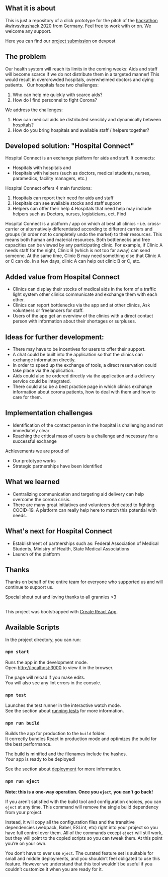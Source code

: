 ## What it is about
This is just a repository of a click prototype for the pitch of the [hackathon #wirvsvirushack 2020](https://wirvsvirushackathon.devpost.com/?ref_content=featured&ref_feature=challenge&ref_medium=discover) from Germany.
Feel free to work with or on. We welcome any support.

Here you can find our [project submission](https://devpost.com/software/hospital-connect) on devpost

## The problem
Our health system will reach its limits in the coming weeks: Aids and staff will become scarce if we do not distribute them in a targeted manner! This would result in overcrowded hospitals, overwhelmed doctors and dying patients.
 
Our hospitals face two challenges:
1. Who can help me quickly with scarce aids?
2. How do I find personnel to fight Corona?

We address the challenges:
1. How can medical aids be distributed sensibly and dynamically between hospitals?
2. How do you bring hospitals and available staff / helpers together?

## Developed solution: "Hospital Connect"
Hospital Connect is an exchange platform for aids and staff. It connects:
- Hospitals with hospitals and
- Hospitals with helpers (such as doctors, medical students, nurses, paramedics, facility managers, etc.)

Hospital Connect offers 4 main functions:
1. Hospitals can report their need for aids and staff
2. Hospitals can see available stocks and staff support
3. Helpers can offer their help
4.Hospitals that need help may include helpers such as Doctors, nurses, logisticians, ect. Find

Hospital Connect is a platform / app on which at best all clinics - i.e. cross-carrier or alternatively differentiated according to different carriers and groups (in order not to completely undo the market) to their resources. This means both human and material resources. Both bottlenecks and free capacities
can be viewed by any participating clinic. For example, if Clinic A needs staff for the night, Clinic B (which is not too far away) can send someone. At the same time, Clinic B may need something else that Clinic A or C can do. In a few days, clinic A can help out clinic B or C, etc.

## Added value from Hospital Connect
- Clinics can display their stocks of medical aids in the form of a traffic light system
other clinics communicate and exchange them with each other.
- Clinics can report bottlenecks via the app and at other clinics,
Ask volunteers or freelancers for staff.
- Users of the app get an overview of the clinics with a direct contact person
with information about their shortages or surpluses.

## Ideas for further development:
- There may have to be incentives for users to offer their support.
- A chat could be built into the application so that the clinics can exchange information directly.
- In order to speed up the exchange of tools, a direct reservation could take place via the application.
- Aids could also be ordered directly via the application and a delivery service could be integrated.
- There could also be a best practice page in which clinics exchange information about corona patients, how to deal with them and how to care for them.

## Implementation challenges
- Identification of the contact person in the hospital is challenging and not immediately clear
- Reaching the critical mass of users is a challenge and necessary for a successful exchange

Achievements we are proud of
- Our prototype works
- Strategic partnerships have been identified

## What we learned
- Centralizing communication and targeting aid delivery can help overcome the corona crisis.
- There are many great initiatives and volunteers dedicated to fighting COCID-19. A platform can really help here to match this potential with needs.

## What's next for Hospital Connect
- Establishment of partnerships such as: Federal Association of Medical Students, Ministry of Health, State Medical Associations
- Launch of the platform

## Thanks
Thanks on behalf of the entire team for everyone who supported us and will continue to support us.

Special shout out and loving thanks to all grannies <3

##
##
##

This project was bootstrapped with [Create React App](https://github.com/facebook/create-react-app).


## Available Scripts

In the project directory, you can run:

### `npm start`

Runs the app in the development mode.<br />
Open [http://localhost:3000](http://localhost:3000) to view it in the browser.

The page will reload if you make edits.<br />
You will also see any lint errors in the console.

### `npm test`

Launches the test runner in the interactive watch mode.<br />
See the section about [running tests](https://facebook.github.io/create-react-app/docs/running-tests) for more information.

### `npm run build`

Builds the app for production to the `build` folder.<br />
It correctly bundles React in production mode and optimizes the build for the best performance.

The build is minified and the filenames include the hashes.<br />
Your app is ready to be deployed!

See the section about [deployment](https://facebook.github.io/create-react-app/docs/deployment) for more information.

### `npm run eject`

**Note: this is a one-way operation. Once you `eject`, you can’t go back!**

If you aren’t satisfied with the build tool and configuration choices, you can `eject` at any time. This command will remove the single build dependency from your project.

Instead, it will copy all the configuration files and the transitive dependencies (webpack, Babel, ESLint, etc) right into your project so you have full control over them. All of the commands except `eject` will still work, but they will point to the copied scripts so you can tweak them. At this point you’re on your own.

You don’t have to ever use `eject`. The curated feature set is suitable for small and middle deployments, and you shouldn’t feel obligated to use this feature. However we understand that this tool wouldn’t be useful if you couldn’t customize it when you are ready for it.
